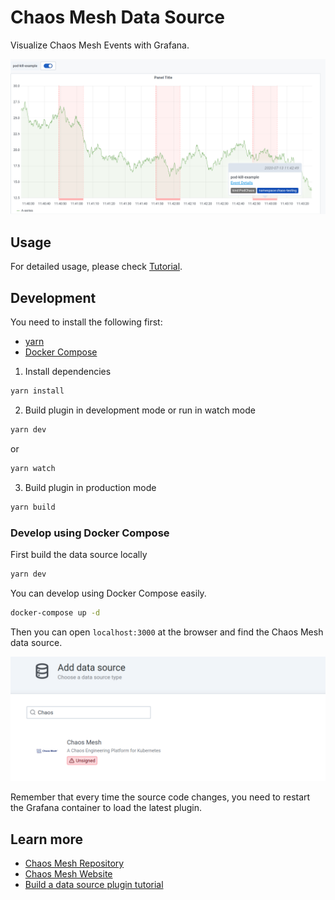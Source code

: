# Chaos Mesh Data Source

Visualize Chaos Mesh Events with Grafana.

![screenshot](https://raw.githubusercontent.com/chaos-mesh/chaos-mesh-datasource/master/docs/assets/example.png)

## Usage

For detailed usage, please check [Tutorial](https://github.com/chaos-mesh/chaos-mesh-datasource/blob/master/docs/usage.md).

## Development

You need to install the following first:

- [yarn](https://yarnpkg.com/)
- [Docker Compose](https://docs.docker.com/compose/)

1. Install dependencies
```BASH
yarn install
```
2. Build plugin in development mode or run in watch mode
```BASH
yarn dev
```
or
```BASH
yarn watch
```
3. Build plugin in production mode
```BASH
yarn build
```

### Develop using Docker Compose

First build the data source locally

```bash
yarn dev
```

You can develop using Docker Compose easily.

```bash
docker-compose up -d
```

Then you can open `localhost:3000` at the browser and find the Chaos Mesh data source.

![find data source](https://raw.githubusercontent.com/chaos-mesh/chaos-mesh-datasource/master/docs/assets/find-data-source.png)

Remember that every time the source code changes, you need to restart the Grafana container to load the latest plugin.

## Learn more
- [Chaos Mesh Repository](https://github.com/pingcap/chaos-mesh)
- [Chaos Mesh Website](https://chaos-mesh.org/)
- [Build a data source plugin tutorial](https://grafana.com/tutorials/build-a-data-source-plugin)
